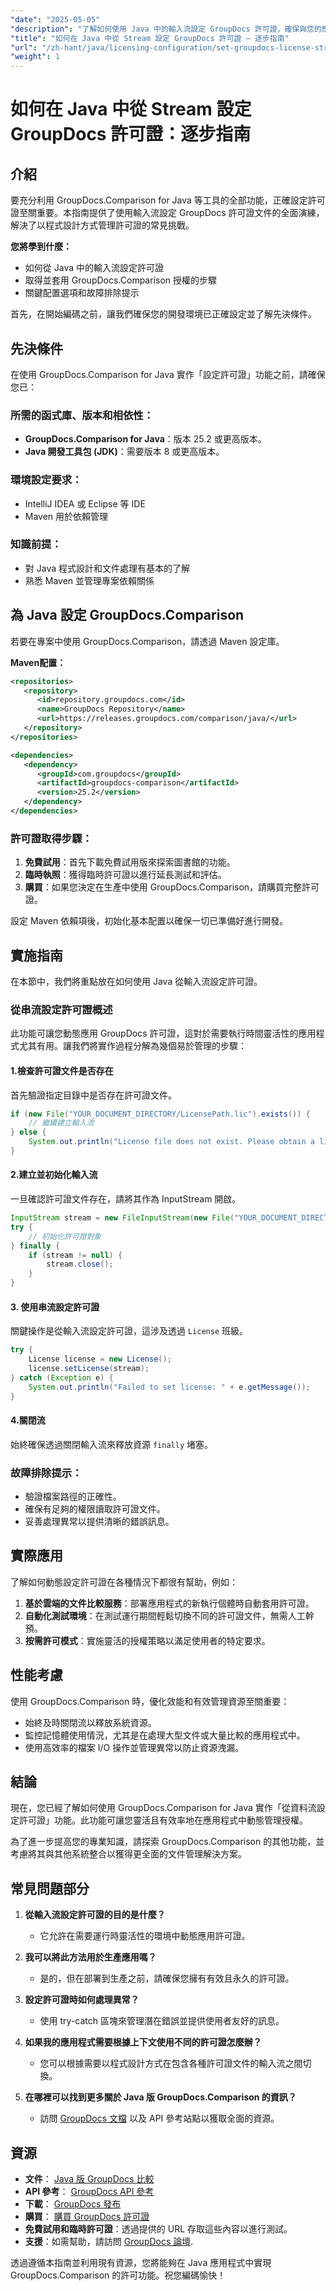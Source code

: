 ```yaml
---
"date": "2025-05-05"
"description": "了解如何使用 Java 中的輸入流設定 GroupDocs 許可證，確保與您的應用程式無縫整合。"
"title": "如何在 Java 中從 Stream 設定 GroupDocs 許可證 — 逐步指南"
"url": "/zh-hant/java/licensing-configuration/set-groupdocs-license-stream-java-guide/"
"weight": 1
---
```


# 如何在 Java 中從 Stream 設定 GroupDocs 許可證：逐步指南

## 介紹

要充分利用 GroupDocs.Comparison for Java 等工具的全部功能，正確設定許可證至關重要。本指南提供了使用輸入流設定 GroupDocs 許可證文件的全面演練，解決了以程式設計方式管理許可證的常見挑戰。

**您將學到什麼：**
- 如何從 Java 中的輸入流設定許可證
- 取得並套用 GroupDocs.Comparison 授權的步驟
- 關鍵配置選項和故障排除提示

首先，在開始編碼之前，讓我們確保您的開發環境已正確設定並了解先決條件。

## 先決條件

在使用 GroupDocs.Comparison for Java 實作「設定許可證」功能之前，請確保您已：

### 所需的函式庫、版本和相依性：
- **GroupDocs.Comparison for Java**：版本 25.2 或更高版本。
- **Java 開發工具包 (JDK)**：需要版本 8 或更高版本。

### 環境設定要求：
- IntelliJ IDEA 或 Eclipse 等 IDE
- Maven 用於依賴管理

### 知識前提：
- 對 Java 程式設計和文件處理有基本的了解
- 熟悉 Maven 並管理專案依賴關係

## 為 Java 設定 GroupDocs.Comparison

若要在專案中使用 GroupDocs.Comparison，請透過 Maven 設定庫。

**Maven配置：**

```xml
<repositories>
   <repository>
      <id>repository.groupdocs.com</id>
      <name>GroupDocs Repository</name>
      <url>https://releases.groupdocs.com/comparison/java/</url>
   </repository>
</repositories>

<dependencies>
   <dependency>
      <groupId>com.groupdocs</groupId>
      <artifactId>groupdocs-comparison</artifactId>
      <version>25.2</version>
   </dependency>
</dependencies>
```

### 許可證取得步驟：
1. **免費試用**：首先下載免費試用版來探索圖書館的功能。
2. **臨時執照**：獲得臨時許可證以進行延長測試和評估。
3. **購買**：如果您決定在生產中使用 GroupDocs.Comparison，請購買完整許可證。

設定 Maven 依賴項後，初始化基本配置以確保一切已準備好進行開發。

## 實施指南

在本節中，我們將重點放在如何使用 Java 從輸入流設定許可證。

### 從串流設定許可證概述

此功能可讓您動態應用 GroupDocs 許可證，這對於需要執行時間靈活性的應用程式尤其有用。讓我們將實作過程分解為幾個易於管理的步驟：

#### 1.檢查許可證文件是否存在
首先驗證指定目錄中是否存在許可證文件。

```java
if (new File("YOUR_DOCUMENT_DIRECTORY/LicensePath.lic").exists()) {
    // 繼續建立輸入流
} else {
    System.out.println("License file does not exist. Please obtain a license from GroupDocs.");
}
```

#### 2.建立並初始化輸入流
一旦確認許可證文件存在，請將其作為 InputStream 開啟。

```java
InputStream stream = new FileInputStream(new File("YOUR_DOCUMENT_DIRECTORY/LicensePath.lic"));
try {
    // 初始化許可證對象
} finally {
    if (stream != null) {
        stream.close();
    }
}
```

#### 3. 使用串流設定許可證
關鍵操作是從輸入流設定許可證，這涉及透過 `License` 班級。

```java
try {
    License license = new License();
    license.setLicense(stream);
} catch (Exception e) {
    System.out.println("Failed to set license: " + e.getMessage());
}
```

#### 4.關閉流
始終確保透過關閉輸入流來釋放資源 `finally` 堵塞。

### 故障排除提示：
- 驗證檔案路徑的正確性。
- 確保有足夠的權限讀取許可證文件。
- 妥善處理異常以提供清晰的錯誤訊息。

## 實際應用

了解如何動態設定許可證在各種情況下都很有幫助，例如：
1. **基於雲端的文件比較服務**：部署應用程式的新執行個體時自動套用許可證。
2. **自動化測試環境**：在測試運行期間輕鬆切換不同的許可證文件，無需人工幹預。
3. **按需許可模式**：實施靈活的授權策略以滿足使用者的特定要求。

## 性能考慮

使用 GroupDocs.Comparison 時，優化效能和有效管理資源至關重要：
- 始終及時關閉流以釋放系統資源。
- 監控記憶體使用情況，尤其是在處理大型文件或大量比較的應用程式中。
- 使用高效率的檔案 I/O 操作並管理異常以防止資源洩漏。

## 結論

現在，您已經了解如何使用 GroupDocs.Comparison for Java 實作「從資料流設定許可證」功能。此功能可讓您靈活且有效率地在應用程式中動態管理授權。 

為了進一步提高您的專業知識，請探索 GroupDocs.Comparison 的其他功能，並考慮將其與其他系統整合以獲得更全面的文件管理解決方案。

## 常見問題部分

1. **從輸入流設定許可證的目的是什麼？**
   - 它允許在需要運行時靈活性的環境中動態應用許可證。

2. **我可以將此方法用於生產應用嗎？**
   - 是的，但在部署到生產之前，請確保您擁有有效且永久的許可證。

3. **設定許可證時如何處理異常？**
   - 使用 try-catch 區塊來管理潛在錯誤並提供使用者友好的訊息。

4. **如果我的應用程式需要根據上下文使用不同的許可證怎麼辦？**
   - 您可以根據需要以程式設計方式在包含各種許可證文件的輸入流之間切換。

5. **在哪裡可以找到更多關於 Java 版 GroupDocs.Comparison 的資訊？**
   - 訪問 [GroupDocs 文檔](https://docs.groupdocs.com/comparison/java/) 以及 API 參考站點以獲取全面的資源。

## 資源
- **文件**： [Java 版 GroupDocs 比較](https://docs.groupdocs.com/comparison/java/)
- **API 參考**： [GroupDocs API 參考](https://reference.groupdocs.com/comparison/java/)
- **下載**： [GroupDocs 發布](https://releases.groupdocs.com/comparison/java/)
- **購買**： [購買 GroupDocs 許可證](https://purchase.groupdocs.com/buy)
- **免費試用和臨時許可證**：透過提供的 URL 存取這些內容以進行測試。
- **支援**：如需幫助，請訪問 [GroupDocs 論壇](https://forum。groupdocs.com/c/comparison). 

透過遵循本指南並利用現有資源，您將能夠在 Java 應用程式中實現 GroupDocs.Comparison 的許可功能。祝您編碼愉快！